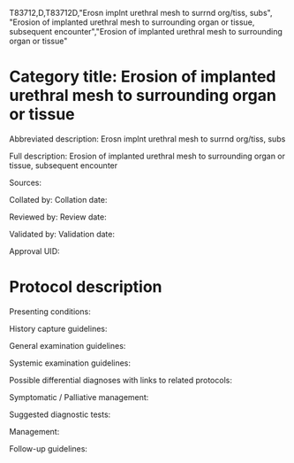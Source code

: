 T83712,D,T83712D,"Erosn implnt urethral mesh to surrnd org/tiss, subs", "Erosion of implanted urethral mesh to surrounding organ or tissue, subsequent encounter","Erosion of implanted urethral mesh to surrounding organ or tissue"
# Category title: Erosion of implanted urethral mesh to surrounding organ or tissue

Abbreviated description: Erosn implnt urethral mesh to surrnd org/tiss, subs

Full description: Erosion of implanted urethral mesh to surrounding organ or tissue, subsequent encounter

Sources:

Collated by:
Collation date:

Reviewed by:
Review date:

Validated by:
Validation date:

Approval UID:

# Protocol description

Presenting conditions:

History capture guidelines:

General examination guidelines:

Systemic examination guidelines:

Possible differential diagnoses with links to related protocols:

Symptomatic / Palliative management:

Suggested diagnostic tests:

Management:

Follow-up guidelines:
